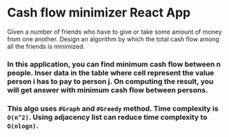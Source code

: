 # Cash flow minimizer React App

Given a number of friends who have to give or take some amount of money from one another. Design an algorithm by which the total cash flow among all the friends is minimized.

### In this application, you can find minimum cash flow between n people. Inser data in the table where cell represent the value person i has to pay to person j. On computing the result, you will get answer with minimum cash flow between persons.

### This algo uses `#Graph` and `#Greedy` method. Time complexity is `O(n^2)`. Using adjacency list can reduce time complexity to `O(nlogn)`. 